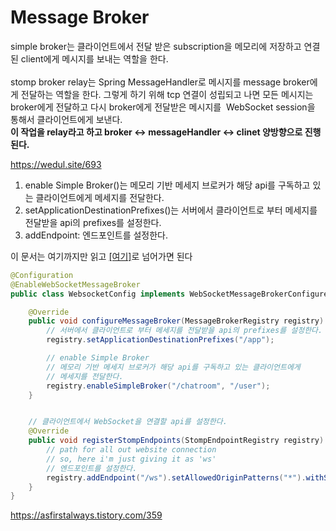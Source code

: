 # Message Broker

simple broker는 클라이언트에서 전달 받은 subscription을 메모리에 저장하고 연결된 client에게 메시지를 보내는 역할을 한다. <br> <br>
stomp broker relay는 Spring MessageHandler로 메시지를 message broker에게 전달하는 역할을 한다. 
그렇게 하기 위해 tcp 연결이 성립되고 나면 모든 메시지는 broker에게 전달하고 다시 broker에게 전달받은 메시지를  WebSocket session을 통해서 클라이언트에게 보낸다. <br> 
**이 작업을 relay라고 하고 broker <-> messageHandler <-> clinet 양방향으로 진행된다.**

https://wedul.site/693

1. enable Simple Broker()는 메모리 기반 메세지 브로커가 해당 api를 구독하고 있는 클라이언트에게 메세지를 전달한다.
2. setApplicationDestinationPrefixes()는 서버에서 클라이언트로 부터 메세지를 전달받을 api의 prefixes를 설정한다.
3. addEndpoint: 엔드포인트를 설정한다.

이 문서는 여기까지만 읽고 [[여기]](https://github.com/binary-ho/spring-study/blob/main/study/STOMP%EC%99%80%20Spring%20WebSocket.md)로 넘어가면 된다

```java
@Configuration
@EnableWebSocketMessageBroker
public class WebsocketConfig implements WebSocketMessageBrokerConfigurer {

    @Override
    public void configureMessageBroker(MessageBrokerRegistry registry) {
        // 서버에서 클라이언트로 부터 메세지를 전달받을 api의 prefixes를 설정한다.
        registry.setApplicationDestinationPrefixes("/app");

        // enable Simple Broker
        // 메모리 기반 메세지 브로커가 해당 api를 구독하고 있는 클라이언트에게
        // 메세지를 전달한다.
        registry.enableSimpleBroker("/chatroom", "/user");
    }


    // 클라이언트에서 WebSocket을 연결할 api를 설정한다.
    @Override
    public void registerStompEndpoints(StompEndpointRegistry registry) {
        // path for all out website connection
        // so, here i'm just giving it as 'ws'
        // 엔드포인트를 설정한다.
        registry.addEndpoint("/ws").setAllowedOriginPatterns("*").withSockJS();
    }
}
```



https://asfirstalways.tistory.com/359
